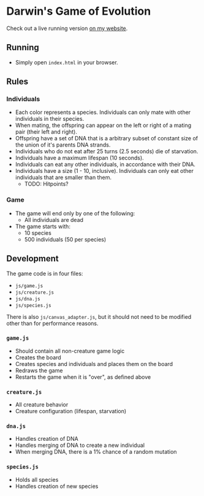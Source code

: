 # Darwin's Game of Evolution

Check out a live running version [on my website](http:/j3rn.com/goe).

## Running
- Simply open `index.html` in your browser.

## Rules

### Individuals

- Each color represents a species. Individuals can only mate with other individuals in their species.
- When mating, the offspring can appear on the left or right of a mating pair (their left and right).
- Offspring have a set of DNA that is a arbitrary subset of constant size of the union of it's parents DNA strands.
- Individuals who do not eat after 25 turns (2.5 seconds) die of starvation.
- Individuals have a maximum lifespan (10 seconds).
- Individuals can eat any other individuals, in accordance with their DNA.
- Individuals have a size (1 - 10, inclusive). Individuals can only eat other individuals that are smaller than them.
    - TODO: Hitpoints?

### Game

- The game will end only by one of the following:
    - All individuals are dead
- The game starts with:
    - 10 species
    - 500 individuals (50 per species)

## Development

The game code is in four files:
- `js/game.js`
- `js/creature.js`
- `js/dna.js`
- `js/species.js`

There is also `js/canvas_adapter.js`, but it should not need to be modified other than for performance reasons.

### `game.js`

- Should contain all non-creature game logic
- Creates the board
- Creates species and individuals and places them on the board
- Redraws the game
- Restarts the game when it is "over", as defined above

### `creature.js`

- All creature behavior
- Creature configuration (lifespan, starvation)

### `dna.js`

- Handles creation of DNA
- Handles merging of DNA to create a new individual
- When merging DNA, there is a 1% chance of a random mutation

### `species.js`

- Holds all species
- Handles creation of new species
